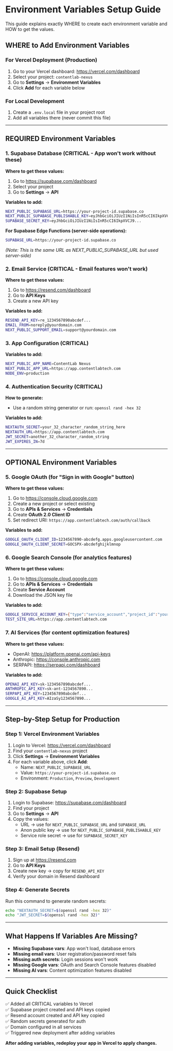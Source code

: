 # Environment Variables Setup Guide

This guide explains exactly WHERE to create each environment variable and HOW to get the values.

## WHERE to Add Environment Variables

### For Vercel Deployment (Production)

1. Go to your Vercel dashboard: https://vercel.com/dashboard
2. Select your project: `contentlab-nexus`
3. Go to **Settings** → **Environment Variables**
4. Click **Add** for each variable below

### For Local Development

1. Create a `.env.local` file in your project root
2. Add all variables there (never commit this file)

---

## REQUIRED Environment Variables

### 1. Supabase Database (CRITICAL - App won't work without these)

**Where to get these values:**

1. Go to https://supabase.com/dashboard
2. Select your project
3. Go to **Settings** → **API**

**Variables to add:**

```bash
NEXT_PUBLIC_SUPABASE_URL=https://your-project-id.supabase.co
NEXT_PUBLIC_SUPABASE_PUBLISHABLE_KEY=eyJhbGciOiJIUzI1NiIsInR5cCI6IkpXVCJ9...
SUPABASE_SECRET_KEY=eyJhbGciOiJIUzI1NiIsInR5cCI6IkpXVCJ9...
```

**For Supabase Edge Functions (server-side operations):**

```bash
SUPABASE_URL=https://your-project-id.supabase.co
```

_(Note: This is the same URL as NEXT_PUBLIC_SUPABASE_URL but used server-side)_

### 2. Email Service (CRITICAL - Email features won't work)

**Where to get these values:**

1. Go to https://resend.com/dashboard
2. Go to **API Keys**
3. Create a new API key

**Variables to add:**

```bash
RESEND_API_KEY=re_1234567890abcdef...
EMAIL_FROM=noreply@yourdomain.com
NEXT_PUBLIC_SUPPORT_EMAIL=support@yourdomain.com
```

### 3. App Configuration (CRITICAL)

**Variables to add:**

```bash
NEXT_PUBLIC_APP_NAME=ContentLab Nexus
NEXT_PUBLIC_APP_URL=https://app.contentlabtech.com
NODE_ENV=production
```

### 4. Authentication Security (CRITICAL)

**How to generate:**

- Use a random string generator or run: `openssl rand -hex 32`

**Variables to add:**

```bash
NEXTAUTH_SECRET=your_32_character_random_string_here
NEXTAUTH_URL=https://app.contentlabtech.com
JWT_SECRET=another_32_character_random_string
JWT_EXPIRES_IN=7d
```

---

## OPTIONAL Environment Variables

### 5. Google OAuth (for "Sign in with Google" button)

**Where to get these values:**

1. Go to https://console.cloud.google.com
2. Create a new project or select existing
3. Go to **APIs & Services** → **Credentials**
4. Create **OAuth 2.0 Client ID**
5. Set redirect URI: `https://app.contentlabtech.com/auth/callback`

**Variables to add:**

```bash
GOOGLE_OAUTH_CLIENT_ID=1234567890-abcdefg.apps.googleusercontent.com
GOOGLE_OAUTH_CLIENT_SECRET=GOCSPX-abcdefghijklmnop
```

### 6. Google Search Console (for analytics features)

**Where to get these values:**

1. Go to https://console.cloud.google.com
2. Go to **APIs & Services** → **Credentials**
3. Create **Service Account**
4. Download the JSON key file

**Variables to add:**

```bash
GOOGLE_SERVICE_ACCOUNT_KEY={"type":"service_account","project_id":"your-project","private_key_id":"...","private_key":"-----BEGIN PRIVATE KEY-----\n...\n-----END PRIVATE KEY-----\n","client_email":"...@your-project.iam.gserviceaccount.com","client_id":"...","auth_uri":"https://accounts.google.com/o/oauth2/auth","token_uri":"https://oauth2.googleapis.com/token","auth_provider_x509_cert_url":"https://www.googleapis.com/oauth2/v1/certs","client_x509_cert_url":"..."}
TEST_SITE_URL=https://app.contentlabtech.com
```

### 7. AI Services (for content optimization features)

**Where to get these values:**

- OpenAI: https://platform.openai.com/api-keys
- Anthropic: https://console.anthropic.com
- SERPAPI: https://serpapi.com/dashboard

**Variables to add:**

```bash
OPENAI_API_KEY=sk-1234567890abcdef...
ANTHROPIC_API_KEY=sk-ant-1234567890...
SERPAPI_API_KEY=1234567890abcdef...
GOOGLE_AI_API_KEY=AIzaSy1234567890...
```

---

## Step-by-Step Setup for Production

### Step 1: Vercel Environment Variables

1. Login to Vercel: https://vercel.com/dashboard
2. Find your `contentlab-nexus` project
3. Click **Settings** → **Environment Variables**
4. For each variable above, click **Add**:
   - Name: `NEXT_PUBLIC_SUPABASE_URL`
   - Value: `https://your-project-id.supabase.co`
   - Environment: `Production`, `Preview`, `Development`

### Step 2: Supabase Setup

1. Login to Supabase: https://supabase.com/dashboard
2. Find your project
3. Go to **Settings** → **API**
4. Copy the values:
   - URL → use for `NEXT_PUBLIC_SUPABASE_URL` and `SUPABASE_URL`
   - Anon public key → use for `NEXT_PUBLIC_SUPABASE_PUBLISHABLE_KEY`
   - Service role secret → use for `SUPABASE_SECRET_KEY`

### Step 3: Email Setup (Resend)

1. Sign up at https://resend.com
2. Go to **API Keys**
3. Create new key → copy for `RESEND_API_KEY`
4. Verify your domain in Resend dashboard

### Step 4: Generate Secrets

Run this command to generate random secrets:

```bash
echo "NEXTAUTH_SECRET=$(openssl rand -hex 32)"
echo "JWT_SECRET=$(openssl rand -hex 32)"
```

---

## What Happens If Variables Are Missing?

- **Missing Supabase vars**: App won't load, database errors
- **Missing email vars**: User registration/password reset fails
- **Missing auth secrets**: Login sessions won't work
- **Missing Google vars**: OAuth and Search Console features disabled
- **Missing AI vars**: Content optimization features disabled

---

## Quick Checklist

✅ Added all CRITICAL variables to Vercel  
✅ Supabase project created and API keys copied  
✅ Resend account created and API key copied  
✅ Random secrets generated for auth  
✅ Domain configured in all services  
✅ Triggered new deployment after adding variables

**After adding variables, redeploy your app in Vercel to apply changes.**
